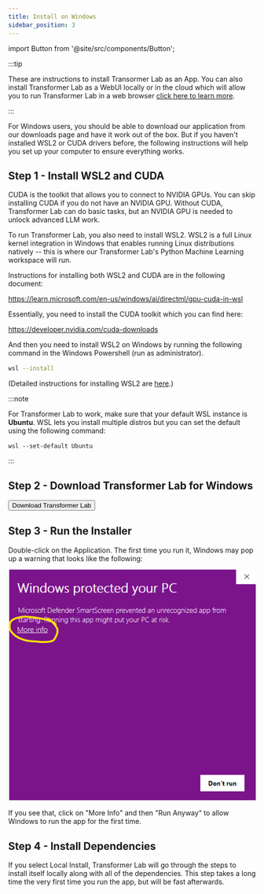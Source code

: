 ```yaml
---
title: Install on Windows
sidebar_position: 3
---
```


import Button from '@site/src/components/Button';

:::tip

These are instructions to install Transormer Lab as an App. You can also install Transformer Lab as a WebUI locally or in the cloud which will allow you to run Transformer Lab in a web browser [click here to learn more](./install-on-cloud.md).

:::

For Windows users, you should be able to download our application from our downloads page and have it work out of the box. But if you haven't installed WSL2 or CUDA drivers before, the following instructions will help you set up your computer to ensure everything works.

## Step 1 - Install WSL2 and CUDA

CUDA is the toolkit that allows you to connect to NVIDIA GPUs. You can skip installing CUDA if you do not have an NVIDIA GPU. Without CUDA, Transformer Lab can do basic tasks, but an NVIDIA GPU is needed to unlock advanced LLM work.

To run Transformer Lab, you also need to install WSL2. WSL2 is a full Linux kernel integration in Windows that enables running Linux distributions natively -- this is where our Transformer Lab's Python Machine Learning workspace will run.

Instructions for installing both WSL2 and CUDA are in the following document:

https://learn.microsoft.com/en-us/windows/ai/directml/gpu-cuda-in-wsl

Essentially, you need to install the CUDA toolkit which you can find here:

https://developer.nvidia.com/cuda-downloads

And then you need to install WSL2 on Windows by running the following command in the Windows Powershell (run as administrator).

```bash
wsl --install
```

(Detailed instructions for installing WSL2 are [here](https://learn.microsoft.com/en-us/windows/wsl/install).)

:::note

For Transformer Lab to work, make sure that your default WSL instance is **Ubuntu**. WSL lets you install multiple distros but you can set the default using the following command:

```
wsl --set-default Ubuntu
```

:::

## Step 2 - Download Transformer Lab for Windows

<a href="https://transformerlab.ai/docs/download">
    <Button>Download Transformer Lab</Button>
</a>

## Step 3 - Run the Installer

Double-click on the Application. The first time you run it, Windows may pop up a warning that looks like the following:

![Warning](./img/windows-defender.png)

If you see that, click on "More Info" and then "Run Anyway" to allow Windows to run the app for the first time.

## Step 4 - Install Dependencies

If you select Local Install, Transformer Lab will go through the steps to install itself locally along with all of the dependencies. This step takes a long time the very first time you run the app, but will be fast afterwards.

